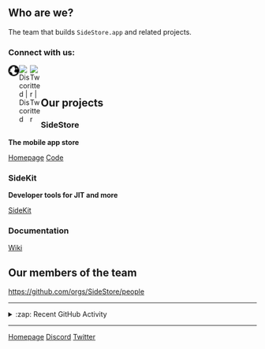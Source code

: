 <!-- 
Docs: How to use GitHub README and actions to auto-generate embedded content.
https://github.com/anuraghazra/github-readme-stats
https://www.youtube.com/watch?v=n6d4KHSKqGk
https://github.com/rahuldkjain/github-profile-readme-generator
 -->

## Who are we?

The team that builds `SideStore.app` and related projects.

### Connect with us:

<!--
[![Website](https://img.shields.io/website?label=sidestore.io&style=for-the-badge&url=https://sidestore.io)](https://sidestore.io)
[![Twitter Follow](https://img.shields.io/twitter/follow/sidestore_io?color=1DA1F2&logo=twitter&style=for-the-badge)](https://twitter.com/intent/follow?original_referer=https%3A%2F%2Fgithub.com%2Fsidestore&screen_name=sidestore)
[![GitHub Followers](https://img.shields.io/github/followers/sidestore?style=for-the-badge)]()
[![GitHub Sponsors](https://img.shields.io/github/sponsors/sidestore?style=for-the-badge
)]() 
-->

[<img align="left" alt="sidestore.io" width="22px" src="https://raw.githubusercontent.com/iconic/open-iconic/master/svg/globe.svg" />][website]
[<img align="left" alt="Discord | Discord" width="22px" src="https://cdn.jsdelivr.net/npm/simple-icons@v3/icons/discord.svg" />][discord]
[<img align="left" alt="Twitter | Twitter" width="22px" src="https://cdn.jsdelivr.net/npm/simple-icons@v3/icons/twitter.svg" />][twitter]

<br />
<br />

## Our projects

### SideStore

__The mobile app store__

[Homepage][website]
[Code][git.sidestore]

### SideKit

__Developer tools for JIT and more__

[SideKit][git.sidekit]

### Documentation

[Wiki][wiki]

## Our members of the team

https://github.com/orgs/SideStore/people

---

<details>
  <summary>:zap: Recent GitHub Activity</summary>

<!--START_SECTION:activity-->
1. 🎉 Merged PR [#730](https://github.com/SideStore/SideStore/pull/730) in [SideStore/SideStore](https://github.com/SideStore/SideStore)
2. 🗣 Commented on [#696](https://github.com/SideStore/SideStore/issues/696) in [SideStore/SideStore](https://github.com/SideStore/SideStore)
3. 💪 Opened PR [#730](https://github.com/SideStore/SideStore/pull/730) in [SideStore/SideStore](https://github.com/SideStore/SideStore)
4. 🎉 Merged PR [#729](https://github.com/SideStore/SideStore/pull/729) in [SideStore/SideStore](https://github.com/SideStore/SideStore)
5. ❗️ Closed issue [#666](https://github.com/SideStore/SideStore/issues/666) in [SideStore/SideStore](https://github.com/SideStore/SideStore)
6. 🎉 Merged PR [#728](https://github.com/SideStore/SideStore/pull/728) in [SideStore/SideStore](https://github.com/SideStore/SideStore)
7. 🗣 Commented on [#729](https://github.com/SideStore/SideStore/issues/729) in [SideStore/SideStore](https://github.com/SideStore/SideStore)
8. 💪 Opened PR [#729](https://github.com/SideStore/SideStore/pull/729) in [SideStore/SideStore](https://github.com/SideStore/SideStore)
9. 🗣 Commented on [#728](https://github.com/SideStore/SideStore/issues/728) in [SideStore/SideStore](https://github.com/SideStore/SideStore)
10. 💪 Opened PR [#728](https://github.com/SideStore/SideStore/pull/728) in [SideStore/SideStore](https://github.com/SideStore/SideStore)
11. 🗣 Commented on [#726](https://github.com/SideStore/SideStore/issues/726) in [SideStore/SideStore](https://github.com/SideStore/SideStore)
12. 🗣 Commented on [#726](https://github.com/SideStore/SideStore/issues/726) in [SideStore/SideStore](https://github.com/SideStore/SideStore)
13. 🗣 Commented on [#726](https://github.com/SideStore/SideStore/issues/726) in [SideStore/SideStore](https://github.com/SideStore/SideStore)
14. ❗️ Closed issue [#706](https://github.com/SideStore/SideStore/issues/706) in [SideStore/SideStore](https://github.com/SideStore/SideStore)
15. 🎉 Merged PR [#727](https://github.com/SideStore/SideStore/pull/727) in [SideStore/SideStore](https://github.com/SideStore/SideStore)
16. 🗣 Commented on [#696](https://github.com/SideStore/SideStore/issues/696) in [SideStore/SideStore](https://github.com/SideStore/SideStore)
17. ❗️ Closed issue [#696](https://github.com/SideStore/SideStore/issues/696) in [SideStore/SideStore](https://github.com/SideStore/SideStore)
18. 🗣 Commented on [#696](https://github.com/SideStore/SideStore/issues/696) in [SideStore/SideStore](https://github.com/SideStore/SideStore)
19. 🗣 Commented on [#711](https://github.com/SideStore/SideStore/issues/711) in [SideStore/SideStore](https://github.com/SideStore/SideStore)
20. 🗣 Commented on [#711](https://github.com/SideStore/SideStore/issues/711) in [SideStore/SideStore](https://github.com/SideStore/SideStore)
<!--END_SECTION:activity-->

</details>

---

[Homepage][patreon] [Discord][discord] [Twitter][twitter]

<!--
- [Patreon][patreon]
- [OpenCollective][opencollective]
- [YouTube][youtube]
-->

[website]: https://sidestore.io
[wiki]: https://wiki.sidestore.io
[twitter]: https://twitter.com/sidestore_io
[discord]: https://discord.gg/sidestore-949183273383395328
[youtube]: https://youtube.com/TODO
[patreon]: https://www.patreon.com/SideStore
[opencollective]: https://opencollective.com/TODO
[git.sidestore]: https://github.com/SideStore/SideStore/
[git.sidekit]: https://github.com/SideStore/SideKit

